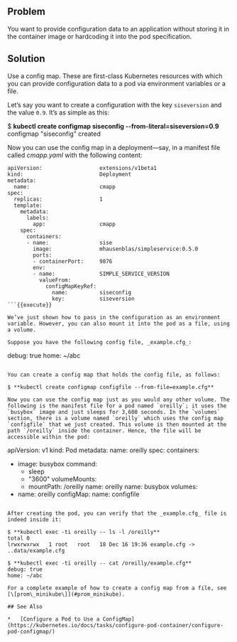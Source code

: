 ## Problem

You want to provide configuration data to an application without storing it in the container image or hardcoding it into the pod specification.

## Solution

Use a config map. These are first-class Kubernetes resources with which you can provide configuration data to a pod via environment variables or a file.

Let’s say you want to create a configuration with the key `siseversion` and the value `0.9`. It’s as simple as this:

$ **kubectl create configmap siseconfig --from-literal=siseversion=0.9**
configmap "siseconfig" created

Now you can use the config map in a deployment—​say, in a manifest file called _cmapp.yaml_ with the following content:

```
apiVersion:                  extensions/v1beta1
kind:                        Deployment
metadata:
  name:                      cmapp
spec:
  replicas:                  1
  template:
    metadata:
      labels:
        app:                 cmapp
    spec:
      containers:
      - name:                sise
        image:               mhausenblas/simpleservice:0.5.0
        ports:
        - containerPort:     9876
        env:
        - name:              SIMPLE_SERVICE_VERSION
          valueFrom:
            configMapKeyRef:
              name:          siseconfig
              key:           siseversion
```{{execute}}

We’ve just shown how to pass in the configuration as an environment variable. However, you can also mount it into the pod as a file, using a volume.

Suppose you have the following config file, _example.cfg_:

```
debug: true
home: ~/abc
```{{execute}}

You can create a config map that holds the config file, as follows:

$ **kubectl create configmap configfile --from-file=example.cfg**

Now you can use the config map just as you would any other volume. The following is the manifest file for a pod named `oreilly`; it uses the `busybox` image and just sleeps for 3,600 seconds. In the `volumes` section, there is a volume named `oreilly` which uses the config map `configfile` that we just created. This volume is then mounted at the path `/oreilly` inside the container. Hence, the file will be accessible within the pod:

```
apiVersion:        v1
kind:              Pod
metadata:
  name:            oreilly
spec:
  containers:
  - image:         busybox
    command:
      - sleep
      - "3600"
    volumeMounts:
    - mountPath:   /oreilly
      name:        oreilly
    name:          busybox
  volumes:
  - name:          oreilly
    configMap:
      name:        configfile
```{{execute}}

After creating the pod, you can verify that the _example.cfg_ file is indeed inside it:

$ **kubectl exec -ti oreilly -- ls -l /oreilly**
total 0
lrwxrwxrwx   1 root   root   18 Dec 16 19:36 example.cfg -> ..data/example.cfg

$ **kubectl exec -ti oreilly -- cat /oreilly/example.cfg**
debug: true
home: ~/abc

For a complete example of how to create a config map from a file, see [\[prom\_minikube\]](#prom_minikube).

## See Also

*   [Configure a Pod to Use a ConfigMap](https://kubernetes.io/docs/tasks/configure-pod-container/configure-pod-configmap/)